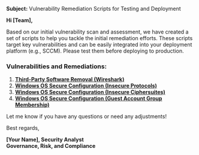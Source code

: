 **Subject:** Vulnerability Remediation Scripts for Testing and Deployment

**Hi [Team],**

Based on our initial vulnerability scan and assessment, we have created a set of scripts to help you tackle the initial remediation efforts. These scripts target key vulnerabilities and can be easily integrated into your deployment platform (e.g., SCCM). Please test them before deploying to production.

### Vulnerabilities and Remediations:
1. [**Third-Party Software Removal (Wireshark)**](https://github.com/Pukarkafley21/Automation/blob/main/remediation-wireshark-uninstall.ps1)
2. [**Windows OS Secure Configuration (Insecure Protocols)**](https://github.com/Pukarkafley21/Automation/blob/main/toggle-cipher-suites.ps1)
3. [**Windows OS Secure Configuration (Insecure Ciphersuites)**](https://github.com/Pukarkafley21/Automation/blob/main/toggle-guest-local-administrators.ps1)
4. [**Windows OS Secure Configuration (Guest Account Group Membership)**](https://github.com/Pukarkafley21/Automation/blob/main/toggle-protocols.ps1)

Let me know if you have any questions or need any adjustments!

Best regards,

**[Your Name], Security Analyst**<br/>
**Governance, Risk, and Compliance**
